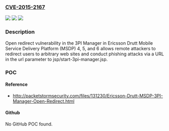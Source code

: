 ### [CVE-2015-2167](https://cve.mitre.org/cgi-bin/cvename.cgi?name=CVE-2015-2167)
![](https://img.shields.io/static/v1?label=Product&message=n%2Fa&color=blue)
![](https://img.shields.io/static/v1?label=Version&message=n%2Fa&color=blue)
![](https://img.shields.io/static/v1?label=Vulnerability&message=n%2Fa&color=brighgreen)

### Description

Open redirect vulnerability in the 3PI Manager in Ericsson Drutt Mobile Service Delivery Platform (MSDP) 4, 5, and 6 allows remote attackers to redirect users to arbitrary web sites and conduct phishing attacks via a URL in the url parameter to jsp/start-3pi-manager.jsp.

### POC

#### Reference
- http://packetstormsecurity.com/files/131230/Ericsson-Drutt-MSDP-3PI-Manager-Open-Redirect.html

#### Github
No GitHub POC found.

